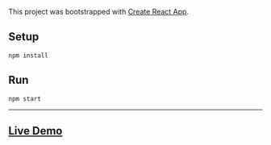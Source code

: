 This project was bootstrapped with [Create React App](https://github.com/facebook/create-react-app).

## Setup

```
npm install
```

## Run

```
npm start
```
***
## [Live Demo](https://elegant-lalande-f2d4d3.netlify.app/)
